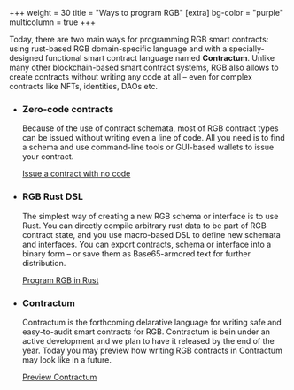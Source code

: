 +++
weight = 30
title = "Ways to program RGB"
[extra]
bg-color = "purple"
multicolumn = true
+++

Today, there are two main ways for programming RGB smart contracts: using
rust-based RGB domain-specific language and with a specially-designed functional
smart contract language named **Contractum**. Unlike many other blockchain-based
smart contract systems, RGB also allows to create contracts without writing any
code at all – even for complex contracts like NFTs, identities, DAOs etc.

* ### Zero-code contracts

  Because of the use of contract schemata, most of RGB contract types can be
  issued without writing even a line of code. All you need is to find a schema
  and use command-line tools or GUI-based wallets to issue your contract.

  <a href="/power-user/#issue" class="button button-secondary">Issue a contract with no code</a>

* ### RGB Rust DSL

  The simplest way of creating a new RGB schema or interface is to use Rust. 
  You can directly compile arbitrary rust data to be part of RGB contract state,
  and you use macro-based DSL to define new schemata and interfaces. You can 
  export contracts, schema or interface into a binary form – or save them as 
  Base65-armored text for further distribution.

  <a href="/program/rust" class="button button-secondary">Program RGB in Rust</a>

* ### Contractum

  Contractum is the forthcoming delarative language for writing safe and
  easy-to-audit smart contracts for RGB. Contractum is bein under an active
  development and we plan to have it released by the end of the year. Today
  you may preview how writing RGB contracts in Contractum may look like in a
  future.

  <a href="/program/contractum" class="button button-secondary">Preview Contractum</a>
